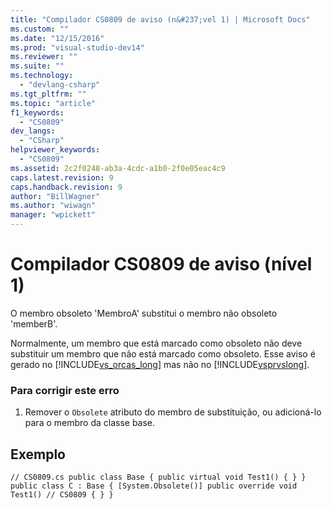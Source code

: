 ```yaml
---
title: "Compilador CS0809 de aviso (n&#237;vel 1) | Microsoft Docs"
ms.custom: ""
ms.date: "12/15/2016"
ms.prod: "visual-studio-dev14"
ms.reviewer: ""
ms.suite: ""
ms.technology: 
  - "devlang-csharp"
ms.tgt_pltfrm: ""
ms.topic: "article"
f1_keywords: 
  - "CS0809"
dev_langs: 
  - "CSharp"
helpviewer_keywords: 
  - "CS0809"
ms.assetid: 2c2f0248-ab3a-4cdc-a1b0-2f0e05eac4c9
caps.latest.revision: 9
caps.handback.revision: 9
author: "BillWagner"
ms.author: "wiwagn"
manager: "wpickett"
---
```

# Compilador CS0809 de aviso (n&#237;vel 1)
O membro obsoleto 'MembroA' substitui o membro não obsoleto 'memberB'.  
  
 Normalmente, um membro que está marcado como obsoleto não deve substituir um membro que não está marcado como obsoleto. Esse aviso é gerado no [!INCLUDE[vs_orcas_long](../../csharp/misc/includes/vs_orcas_long_md.md)] mas não no [!INCLUDE[vsprvslong](../../csharp/misc/includes/vsprvslong_md.md)].  
  
### Para corrigir este erro  
  
1.  Remover o `Obsolete` atributo do membro de substituição, ou adicioná\-lo para o membro da classe base.  
  
## Exemplo  
  
```  
// CS0809.cs public class Base { public virtual void Test1() { } } public class C : Base { [System.Obsolete()] public override void Test1() // CS0809 { } }  
```